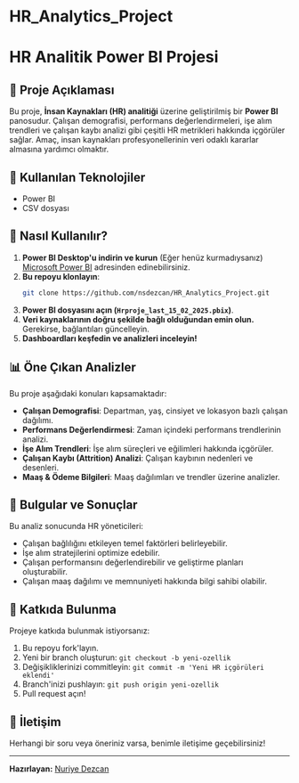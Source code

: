 # HR_Analytics_Project
# HR Analitik Power BI Projesi

## 📌 Proje Açıklaması
Bu proje, **İnsan Kaynakları (HR) analitiği** üzerine geliştirilmiş bir **Power BI** panosudur. Çalışan demografisi, performans değerlendirmeleri, işe alım trendleri ve çalışan kaybı analizi gibi çeşitli HR metrikleri hakkında içgörüler sağlar. Amaç, insan kaynakları profesyonellerinin veri odaklı kararlar almasına yardımcı olmaktır.

## 🚀 Kullanılan Teknolojiler
- Power BI
- CSV dosyası

## 📂 Nasıl Kullanılır?
1. **Power BI Desktop'u indirin ve kurun** (Eğer henüz kurmadıysanız) [Microsoft Power BI](https://powerbi.microsoft.com/) adresinden edinebilirsiniz.
2. **Bu repoyu klonlayın**:
   ```sh
   git clone https://github.com/nsdezcan/HR_Analytics_Project.git
   ```
3. **Power BI dosyasını açın (`Hrproje_last_15_02_2025.pbix`)**.
4. **Veri kaynaklarının doğru şekilde bağlı olduğundan emin olun.** Gerekirse, bağlantıları güncelleyin.
5. **Dashboardları keşfedin ve analizleri inceleyin!**

## 📊 Öne Çıkan Analizler
Bu proje aşağıdaki konuları kapsamaktadır:
- **Çalışan Demografisi**: Departman, yaş, cinsiyet ve lokasyon bazlı çalışan dağılımı.
- **Performans Değerlendirmesi**: Zaman içindeki performans trendlerinin analizi.
- **İşe Alım Trendleri**: İşe alım süreçleri ve eğilimleri hakkında içgörüler.
- **Çalışan Kaybı (Attrition) Analizi**: Çalışan kaybının nedenleri ve desenleri.
- **Maaş & Ödeme Bilgileri**: Maaş dağılımları ve trendler üzerine analizler.

## 📌 Bulgular ve Sonuçlar
Bu analiz sonucunda HR yöneticileri:
- Çalışan bağlılığını etkileyen temel faktörleri belirleyebilir.
- İşe alım stratejilerini optimize edebilir.
- Çalışan performansını değerlendirebilir ve geliştirme planları oluşturabilir.
- Çalışan maaş dağılımı ve memnuniyeti hakkında bilgi sahibi olabilir.

## 🤝 Katkıda Bulunma
Projeye katkıda bulunmak istiyorsanız:
1. Bu repoyu fork'layın.
2. Yeni bir branch oluşturun: `git checkout -b yeni-ozellik`
3. Değişikliklerinizi commitleyin: `git commit -m 'Yeni HR içgörüleri eklendi'`
4. Branch'inizi pushlayın: `git push origin yeni-ozellik`
5. Pull request açın!

## 📩 İletişim
Herhangi bir soru veya öneriniz varsa, benimle iletişime geçebilirsiniz!

---
**Hazırlayan:** [Nuriye Dezcan](https://github.com/nsdezcan)

